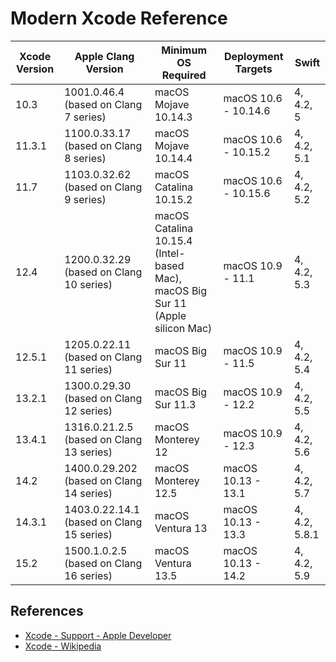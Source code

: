 # Modern Xcode Reference

| Xcode Version | Apple Clang Version                       |                 Minimum OS Required                                            | Deployment Targets   |     Swift     |
| ------------- | ----------------------------------------- | ------------------------------------------------------------------------------ | -------------------- | ------------- |
| 10.3          | 1001.0.46.4   (based on Clang 7 series)   | macOS Mojave 10.14.3                                                           | macOS 10.6 - 10.14.6 | 4, 4.2, 5     |
| 11.3.1        | 1100.0.33.17  (based on Clang 8 series)   | macOS Mojave 10.14.4                                                           | macOS 10.6 - 10.15.2 | 4, 4.2, 5.1   |
| 11.7          | 1103.0.32.62  (based on Clang 9 series)   | macOS Catalina 10.15.2                                                         | macOS 10.6 - 10.15.6 | 4, 4.2, 5.2   |
| 12.4          | 1200.0.32.29  (based on Clang 10 series)  | macOS Catalina 10.15.4 (Intel-based Mac), macOS Big Sur 11 (Apple silicon Mac) | macOS 10.9 - 11.1    | 4, 4.2, 5.3   |
| 12.5.1        | 1205.0.22.11  (based on Clang 11 series)  | macOS Big Sur 11                                                               | macOS 10.9 - 11.5    | 4, 4.2, 5.4   |
| 13.2.1        | 1300.0.29.30  (based on Clang 12 series)  | macOS Big Sur 11.3                                                             | macOS 10.9 - 12.2    | 4, 4.2, 5.5   |
| 13.4.1        | 1316.0.21.2.5 (based on Clang 13 series)  | macOS Monterey 12                                                              | macOS 10.9 - 12.3    | 4, 4.2, 5.6   |
| 14.2          | 1400.0.29.202 (based on Clang 14 series)  | macOS Monterey 12.5                                                            | macOS 10.13 - 13.1   | 4, 4.2, 5.7   |
| 14.3.1        | 1403.0.22.14.1 (based on Clang 15 series) | macOS Ventura 13                                                               | macOS 10.13 - 13.3   | 4, 4.2, 5.8.1 |
| 15.2          | 1500.1.0.2.5 (based on Clang 16 series)   | macOS Ventura 13.5                                                             | macOS 10.13 - 14.2   | 4, 4.2, 5.9   |

## References
* [Xcode - Support - Apple Developer](https://developer.apple.com/support/xcode)
* [Xcode - Wikipedia](https://en.wikipedia.org/wiki/Xcode#Toolchain_versions)

